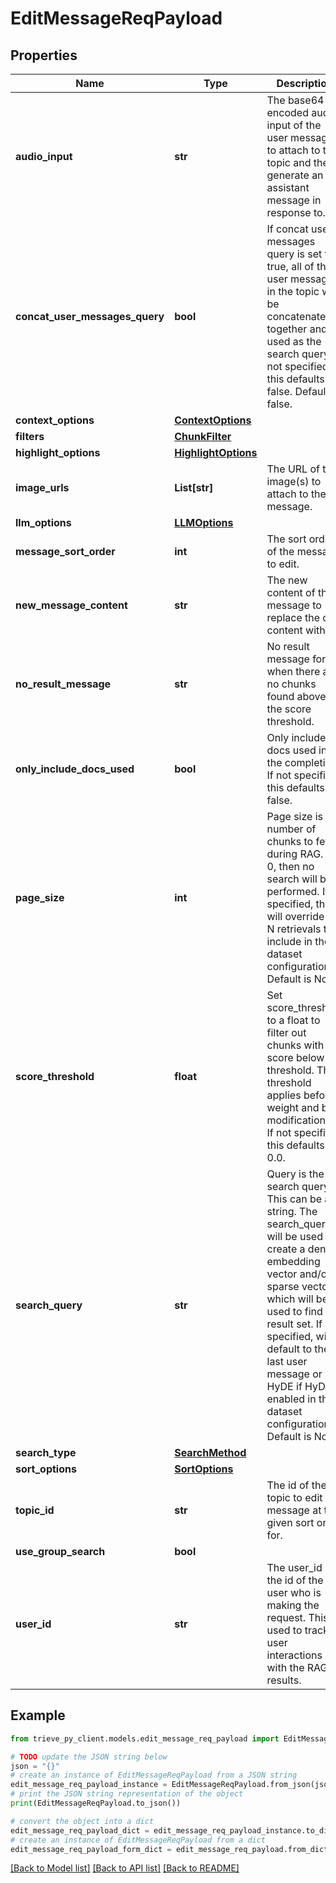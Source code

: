 # EditMessageReqPayload


## Properties

Name | Type | Description | Notes
------------ | ------------- | ------------- | -------------
**audio_input** | **str** | The base64 encoded audio input of the user message to attach to the topic and then generate an assistant message in response to. | [optional] 
**concat_user_messages_query** | **bool** | If concat user messages query is set to true, all of the user messages in the topic will be concatenated together and used as the search query. If not specified, this defaults to false. Default is false. | [optional] 
**context_options** | [**ContextOptions**](ContextOptions.md) |  | [optional] 
**filters** | [**ChunkFilter**](ChunkFilter.md) |  | [optional] 
**highlight_options** | [**HighlightOptions**](HighlightOptions.md) |  | [optional] 
**image_urls** | **List[str]** | The URL of the image(s) to attach to the message. | [optional] 
**llm_options** | [**LLMOptions**](LLMOptions.md) |  | [optional] 
**message_sort_order** | **int** | The sort order of the message to edit. | 
**new_message_content** | **str** | The new content of the message to replace the old content with. | [optional] 
**no_result_message** | **str** | No result message for when there are no chunks found above the score threshold. | [optional] 
**only_include_docs_used** | **bool** | Only include docs used in the completion. If not specified, this defaults to false. | [optional] 
**page_size** | **int** | Page size is the number of chunks to fetch during RAG. If 0, then no search will be performed. If specified, this will override the N retrievals to include in the dataset configuration. Default is None. | [optional] 
**score_threshold** | **float** | Set score_threshold to a float to filter out chunks with a score below the threshold. This threshold applies before weight and bias modifications. If not specified, this defaults to 0.0. | [optional] 
**search_query** | **str** | Query is the search query. This can be any string. The search_query will be used to create a dense embedding vector and/or sparse vector which will be used to find the result set. If not specified, will default to the last user message or HyDE if HyDE is enabled in the dataset configuration. Default is None. | [optional] 
**search_type** | [**SearchMethod**](SearchMethod.md) |  | [optional] 
**sort_options** | [**SortOptions**](SortOptions.md) |  | [optional] 
**topic_id** | **str** | The id of the topic to edit the message at the given sort order for. | 
**use_group_search** | **bool** |  | [optional] 
**user_id** | **str** | The user_id is the id of the user who is making the request. This is used to track user interactions with the RAG results. | [optional] 

## Example

```python
from trieve_py_client.models.edit_message_req_payload import EditMessageReqPayload

# TODO update the JSON string below
json = "{}"
# create an instance of EditMessageReqPayload from a JSON string
edit_message_req_payload_instance = EditMessageReqPayload.from_json(json)
# print the JSON string representation of the object
print(EditMessageReqPayload.to_json())

# convert the object into a dict
edit_message_req_payload_dict = edit_message_req_payload_instance.to_dict()
# create an instance of EditMessageReqPayload from a dict
edit_message_req_payload_form_dict = edit_message_req_payload.from_dict(edit_message_req_payload_dict)
```
[[Back to Model list]](../README.md#documentation-for-models) [[Back to API list]](../README.md#documentation-for-api-endpoints) [[Back to README]](../README.md)


